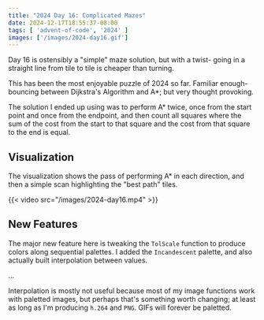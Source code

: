 ```yaml
---
title: "2024 Day 16: Complicated Mazes"
date: 2024-12-17T18:55:37-08:00
tags: [ 'advent-of-code', '2024' ]
images: ['/images/2024-day16.gif']
---
```

Day 16 is ostensibly a "simple" maze solution, but with a twist- going in a
straight line from tile to tile is cheaper than turning.

<!--more-->

This has been the most enjoyable puzzle of 2024 so far. Familiar enough-
bouncing between Dijkstra's Algorithm and A\*; but very thought provoking.

The solution I ended up using was to perform A\* twice, once from the start
point and once from the endpoint, and then count all squares where the sum of
the cost from the start to that square and the cost from that square to the end
is equal.

## Visualization

The visualization shows the pass of performing A\* in each direction, and then
a simple scan highlighting the "best path" tiles.

{{< video src="/images/2024-day16.mp4" >}}

## New Features

The major new feature here is tweaking the `TolScale` function to produce
colors along sequential palettes. I added the `Incandescent` palette, and also
actually built interpolation between values.

... 

Interpolation is mostly not useful because most of my image functions work with
paletted images, but perhaps that's something worth changing; at least as long
as I'm producing `h.264` and `PNG`. GIFs will forever be paletted.
